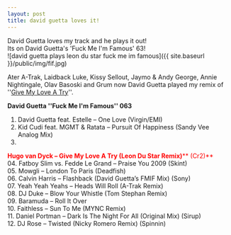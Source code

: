 ```yaml
---
layout: post
title: david guetta loves it!
---
```

David Guetta loves my track and he plays it out!   
Its on David Guetta's 'Fuck Me I'm Famous' 63!  
![david guetta plays leon du star fuck me im famous]({{ site.baseurl }}/public/img/fif.jpg)  
  
Ater A-Trak, Laidback Luke, Kissy Sellout, Jaymo & Andy George, Annie Nightingale, Olav Basoski and Grum now David Guetta played my remix of  ''[Give My Love A Try](http://www.msplinks.com/MDFodHRwOi8vd3d3LnlvdXR1YmUuY29tL3dhdGNoP3Y9dW1MczhIcC1qYVk=)''.  
  
**David Guetta ''Fuck Me I'm Famous'' 063**  
 01. David Guetta feat. Estelle – One Love (Virgin/EMI)  
 02. Kid Cudi feat. MGMT & Ratata – Pursuit Of Happiness (Sandy Vee Analog Mix)  
 03. 
<font color="#ff0000">**Hugo van Dyck – Give My Love A Try (Leon Du Star Remix)**** (Cr2)**
</font>  
 04. Fatboy Slim vs. Fedde Le Grand – Praise You 2009 (Skint)  
 05. Mowgli – London To Paris (Deadfish)  
 06. Calvin Harris – Flashback (David Guetta’s FMIF Mix) (Sony)  
 07. Yeah Yeah Yeahs – Heads Will Roll (A-Trak Remix)  
 08. DJ Duke – Blow Your Whistle (Tom Stephan Remix)  
 09. Baramuda – Roll It Over  
 10. Faithless – Sun To Me (MYNC Remix)  
 11. Daniel Portman – Dark Is The Night For All (Original Mix) (Sirup)  
 12. DJ Rose – Twisted (Nicky Romero Remix) (Spinnin)